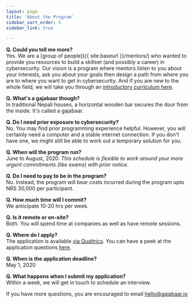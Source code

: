 ```yaml
---
layout: page
title: 'About the Program'
sidebar_sort_order: 5
sidebar_link: true

---
```


__Q. Could you tell me more?__   
Yes. We are a [group of people]({{ site.baseurl }}/mentors/) 
who wanted to provide you resources to build a skillset (and possibly a career) 
in cybersecurity. Our vision is a program where mentors listen to you about
your interests, ask you about your goals then design a path from where you 
are to where you want to get in cybersecurity. And if you are new to the whole
field, we will take you through an [introductory curriculum here]({{site.baseurl}}/outline).

__Q. What's a gajabaar though?__   
In traditional Nepali houses, a horizontal wooden bar secures the door from the inside. It's called a gajabaar.


__Q. Do I need prior exposure to cybersecurity?__  
No. You may find prior programming experience helpful. However, you will certainly need a computer and a stable internet connection. If you don't have one, we might still be able to work out a temporary solution for you.

__Q. When will the program run?__   
June to August, 2020. *This schedule is flexible to work around your more urgent commitments (like exams) with prior notice.*

__Q. Do I need to pay to be in the program?__   
No. Instead, the program will bear costs incurred during the program upto NRS 30,000 per participant.

__Q. How much time will I commit?__   
We anticipate 10-20 hrs per week.

__Q. Is it remote or on-site?__  
Both. You will spend time at companies as well as have remote sessions.

__Q. Where do I apply?__   
The application is available [via Qualtrics](https://nyu.qualtrics.com/jfe/form/SV_0Vd60AaSoHyXxad). 
You can have a peek at the application questions [here]({{site.baseurl}}/apply).

__Q. When is the application deadline?__   
May 1, 2020  

__Q. What happens when I submit my application?__   
Within a week, we will get in touch to schedule an interview.

If you have more questions, you are encouraged to email [hello@gajabaar.io](mailto:hello@gajabaar.io)
